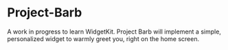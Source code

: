 # Project-Barb
A work in progress to learn WidgetKit. 
Project Barb will implement a simple, personalized widget to warmly greet you, right on the home screen.
